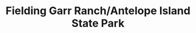 ---
layout: repo
title: "Fielding Garr Ranch/Antelope Island State Park"
id: 25956
permalink: repos/25956/
---